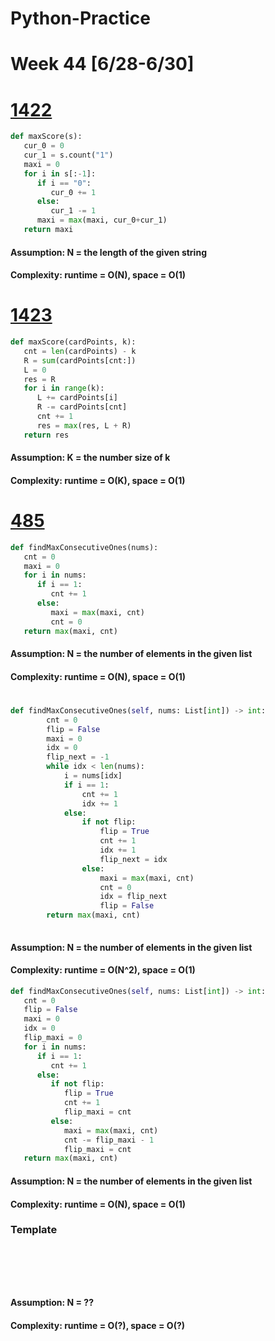 # Python-Practice

# Week 44 [6/28-6/30]

# [1422](https://leetcode.com/problems/maximum-score-after-splitting-a-string/)
```python
def maxScore(s):
   cur_0 = 0
   cur_1 = s.count("1")
   maxi = 0
   for i in s[:-1]:
      if i == "0":
         cur_0 += 1
      else:
         cur_1 -= 1
      maxi = max(maxi, cur_0+cur_1)
   return maxi
```
#### Assumption: N = the length of the given string
#### Complexity: runtime = O(N), space = O(1)

# [1423](https://leetcode.com/problems/maximum-points-you-can-obtain-from-cards/)
```python
def maxScore(cardPoints, k):
   cnt = len(cardPoints) - k
   R = sum(cardPoints[cnt:])
   L = 0
   res = R
   for i in range(k):
      L += cardPoints[i]
      R -= cardPoints[cnt]
      cnt += 1
      res = max(res, L + R)
   return res
```
#### Assumption: K = the number size of k
#### Complexity: runtime = O(K), space = O(1) 

# [485](https://leetcode.com/problems/max-consecutive-ones/)
```python
def findMaxConsecutiveOnes(nums):
   cnt = 0
   maxi = 0
   for i in nums:
      if i == 1:
         cnt += 1
      else:
         maxi = max(maxi, cnt)
         cnt = 0
   return max(maxi, cnt)
```
#### Assumption: N = the number of elements in the given list
#### Complexity: runtime = O(N), space = O(1) 

# []()
```python
def findMaxConsecutiveOnes(self, nums: List[int]) -> int:
        cnt = 0
        flip = False
        maxi = 0
        idx = 0
        flip_next = -1
        while idx < len(nums):
            i = nums[idx]
            if i == 1:
                cnt += 1
                idx += 1
            else:
                if not flip:
                    flip = True
                    cnt += 1
                    idx += 1
                    flip_next = idx
                else:
                    maxi = max(maxi, cnt)
                    cnt = 0
                    idx = flip_next
                    flip = False
        return max(maxi, cnt)
                    
```
#### Assumption: N = the number of elements in the given list
#### Complexity: runtime = O(N^2), space = O(1) 
```python
def findMaxConsecutiveOnes(self, nums: List[int]) -> int:
   cnt = 0
   flip = False
   maxi = 0
   idx = 0
   flip_maxi = 0
   for i in nums:
      if i == 1:
         cnt += 1
      else:
         if not flip:
            flip = True
            cnt += 1
            flip_maxi = cnt                    
         else:
            maxi = max(maxi, cnt)
            cnt -= flip_maxi - 1
            flip_maxi = cnt       
   return max(maxi, cnt)
```
#### Assumption: N = the number of elements in the given list
#### Complexity: runtime = O(N), space = O(1) 


### Template
# []()
```sql
```

# []()
```python
```
#### Assumption: N = ??
#### Complexity: runtime = O(?), space = O(?) 
